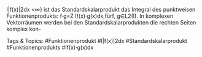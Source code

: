 I|f(x)|2dx <∞}
ist das Standardskalarprodukt das Integral des punktweisen Funktionenprodukts:
f·g=Z
If(x)·g(x)dx,fürf, g∈L2(I).
In komplexen Vektorräumen werden bei den Standardskalarprodukten die rechten Seiten komplex kon-

   Tags & Topics:
   #Funktionenprodukt
   #I|f(x)|2dx
   #Standardskalarprodukt
   #Funktionenprodukts
   #If(x)·g(x)dx